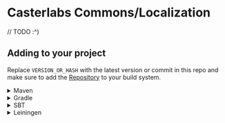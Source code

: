# Casterlabs Commons/Localization

// TODO :^)

## Adding to your project

Replace `VERSION_OR_HASH` with the latest version or commit in this repo and make sure to add the [Repository](https://github.com/Casterlabs/Commons#Repository) to your build system.

<details>
  <summary>Maven</summary>
  
  ```xml
    <dependency>
        <groupId>co.casterlabs.commons</groupId>
        <artifactId>Localization</artifactId>
        <version>VERSION_OR_HASH</version>
    </dependency>
  ```
</details>

<details>
  <summary>Gradle</summary>
  
  ```gradle
	dependencies {
        implementation 'co.casterlabs.commons:Localization:VERSION_OR_HASH'
	}
  ```
</details>

<details>
  <summary>SBT</summary>
  
  ```
libraryDependencies += "co.casterlabs.commons" % "Localization" % "VERSION_OR_HASH"
  ```
</details>

<details>
  <summary>Leiningen</summary>
  
  ```
:dependencies [[co.casterlabs.commons/Localization "VERSION_OR_HASH"]]	
  ```
</details>
